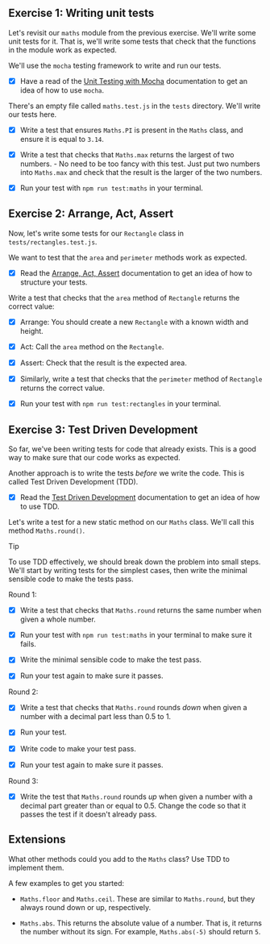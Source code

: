 ## Exercise 1: Writing unit tests

Let's revisit our `maths` module from the previous exercise. We'll write some
unit tests for it. That is, we'll write some tests that check that the functions
in the module work as expected.

We'll use the `mocha` testing framework to write and run our tests.

- [x] Have a read of the
      [Unit Testing with Mocha](https://tech-docs.corndel.com/js/unit-testing.html)
      documentation to get an idea of how to use `mocha`.

There's an empty file called `maths.test.js` in the `tests` directory. We'll
write our tests here.

- [x] Write a test that ensures `Maths.PI` is present in the `Maths` class, and
      ensure it is equal to `3.14`.

- [x] Write a test that checks that `Maths.max` returns the largest of two
      numbers. - No need to be too fancy with this test. Just put two numbers
      into `Maths.max` and check that the result is the larger of the two
      numbers.

- [x] Run your test with `npm run test:maths` in your terminal.

## Exercise 2: Arrange, Act, Assert

Now, let's write some tests for our `Rectangle` class in
`tests/rectangles.test.js`.

We want to test that the `area` and `perimeter` methods work as expected.

- [x] Read the
      [Arrange, Act, Assert](https://tech-docs.corndel.com/js/arrange-act-assert.html)
      documentation to get an idea of how to structure your tests.

Write a test that checks that the `area` method of `Rectangle` returns the
correct value:

- [x] Arrange: You should create a new `Rectangle` with a known width and
      height.

- [x] Act: Call the `area` method on the `Rectangle`.

- [x] Assert: Check that the result is the expected area.

- [x] Similarly, write a test that checks that the `perimeter` method of
      `Rectangle` returns the correct value.

- [x] Run your test with `npm run test:rectangles` in your terminal.

## Exercise 3: Test Driven Development

So far, we've been writing tests for code that already exists. This is a good
way to make sure that our code works as expected.

Another approach is to write the tests _before_ we write the code. This is
called Test Driven Development (TDD).

- [x] Read the
      [Test Driven Development](https://tech-docs.corndel.com/js/test-driven-development.html)
      documentation to get an idea of how to use TDD.

Let's write a test for a new static method on our `Maths` class. We'll call this
method `Maths.round()`.

> [!TIP]
>
> To use TDD effectively, we should break down the problem into small steps.
> We'll start by writing tests for the simplest cases, then write the minimal
> sensible code to make the tests pass.

Round 1:

- [x] Write a test that checks that `Maths.round` returns the same number when
      given a whole number.

- [x] Run your test with `npm run test:maths` in your terminal to make sure it
      fails.

- [x] Write the minimal sensible code to make the test pass.

- [x] Run your test again to make sure it passes.

Round 2:

- [x] Write a test that checks that `Maths.round` rounds _down_ when given a
      number with a decimal part less than 0.5 to 1.

- [x] Run your test.

- [x] Write code to make your test pass.

- [x] Run your test again to make sure it passes.

Round 3:

- [x] Write the test that `Maths.round` rounds _up_ when given a number with a
      decimal part greater than or equal to 0.5. Change the code so that it
      passes the test if it doesn't already pass.

## Extensions

What other methods could you add to the `Maths` class? Use TDD to implement
them.

A few examples to get you started:

- `Maths.floor` and `Maths.ceil`. These are similar to `Maths.round`, but they
  always round down or up, respectively.

- `Maths.abs`. This returns the absolute value of a number. That is, it returns
  the number without its sign. For example, `Maths.abs(-5)` should return `5`.
